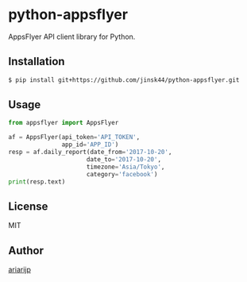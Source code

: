 # python-appsflyer

AppsFlyer API client library for Python.

## Installation

```bash
$ pip install git+https://github.com/jinsk44/python-appsflyer.git
```

## Usage

```python
from appsflyer import AppsFlyer

af = AppsFlyer(api_token='API_TOKEN',
               app_id='APP_ID')
resp = af.daily_report(date_from='2017-10-20',
                      date_to='2017-10-20',
                      timezone='Asia/Tokyo',
                      category='facebook')
print(resp.text)
```

## License

MIT

## Author

[ariarijp](https://github.com/ariarijp)

